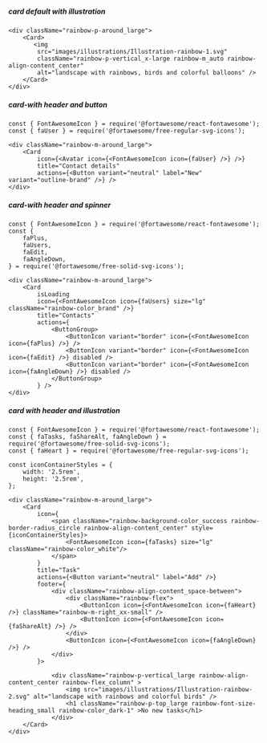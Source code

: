 ##### card default with illustration

    <div className="rainbow-p-around_large">
        <Card>
           <img
            src="images/illustrations/Illustration-rainbow-1.svg"
            className="rainbow-p-vertical_x-large rainbow-m_auto rainbow-align-content_center"
            alt="landscape with rainbows, birds and colorful balloons" />
        </Card>
    </div>

##### card-with header and button

    const { FontAwesomeIcon } = require('@fortawesome/react-fontawesome');
    const { faUser } = require('@fortawesome/free-regular-svg-icons');

    <div className="rainbow-m-around_large">
        <Card
            icon={<Avatar icon={<FontAwesomeIcon icon={faUser} />} />}
            title="Contact details"
            actions={<Button variant="neutral" label="New" variant="outline-brand" />} />
    </div>

##### card-with header and spinner

    const { FontAwesomeIcon } = require('@fortawesome/react-fontawesome');
    const {
        faPlus,
        faUsers,
        faEdit,
        faAngleDown,
    } = require('@fortawesome/free-solid-svg-icons');

    <div className="rainbow-m-around_large">
        <Card
            isLoading
            icon={<FontAwesomeIcon icon={faUsers} size="lg" className="rainbow-color_brand" />}
            title="Contacts"
            actions={
                <ButtonGroup>
                    <ButtonIcon variant="border" icon={<FontAwesomeIcon icon={faPlus} />} />
                    <ButtonIcon variant="border" icon={<FontAwesomeIcon icon={faEdit} />} disabled />
                    <ButtonIcon variant="border" icon={<FontAwesomeIcon icon={faAngleDown} />} disabled />
                </ButtonGroup>
            } />
    </div>

##### card with header and illustration

    const { FontAwesomeIcon } = require('@fortawesome/react-fontawesome');
    const { faTasks, faShareAlt, faAngleDown } = require('@fortawesome/free-solid-svg-icons');
    const { faHeart } = require('@fortawesome/free-regular-svg-icons');

    const iconContainerStyles = {
        width: '2.5rem',
        height: '2.5rem',
    };

    <div className="rainbow-m-around_large">
        <Card
            icon={
                <span className="rainbow-background-color_success rainbow-border-radius_circle rainbow-align-content_center" style={iconContainerStyles}>
                    <FontAwesomeIcon icon={faTasks} size="lg" className="rainbow-color_white"/>
                </span>
            }
            title="Task"
            actions={<Button variant="neutral" label="Add" />}
            footer={
                <div className="rainbow-align-content_space-between">
                    <div className="rainbow-flex">
                        <ButtonIcon icon={<FontAwesomeIcon icon={faHeart} />} className="rainbow-m-right_xx-small" />
                        <ButtonIcon icon={<FontAwesomeIcon icon={faShareAlt} />} />
                    </div>
                    <ButtonIcon icon={<FontAwesomeIcon icon={faAngleDown} />} />
                </div>
            }>

                <div className="rainbow-p-vertical_large rainbow-align-content_center rainbow-flex_column" >
                    <img src="images/illustrations/Illustration-rainbow-2.svg" alt="landscape with rainbows and colorful birds" />
                    <h1 className="rainbow-p-top_large rainbow-font-size-heading_small rainbow-color_dark-1" >No new tasks</h1>
                </div>
        </Card>
    </div>

